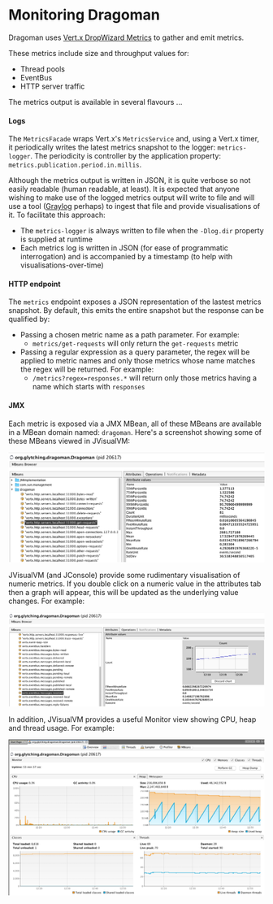 Monitoring Dragoman
======

Dragoman uses [Vert.x DropWizard Metrics](http://vertx.io/docs/vertx-dropwizard-metrics/java/) to gather and emit metrics. 

These metrics include size and throughput values for:

* Thread pools
* EventBus
* HTTP server traffic

The metrics output is available in several flavours ...

#### Logs
 
The `MetricsFacade` wraps Vert.x's `MetricsService` and, using a Vert.x timer, it periodically writes the latest metrics snapshot to the logger: `metrics-logger`. The periodicity is controller by the application property: `metrics.publication.period.in.millis`. 

Although the metrics output is written in JSON, it is quite verbose so not easily readable (human readable, at least). It is expected that anyone wishing to make use of the logged metrics output will write to file and will use a tool ([Graylog](https://www.graylog.org/) perhaps) to ingest that file and provide visualisations of it. To facilitate this approach: 

* The `metrics-logger` is always written to file when the `-Dlog.dir` property is supplied at runtime 
* Each metrics log is written in JSON (for ease of programmatic interrogation) and is accompanied by a timestamp (to help with visualisations-over-time)
  

#### HTTP endpoint

The `metrics` endpoint exposes a JSON representation of the lastest metrics snapshot. By default, this emits the entire snapshot but the response can be qualified by:

* Passing a chosen metric name as a path parameter. For example:
  * `metrics/get-requests` will only return the `get-requests` metric
* Passing a regular expression as a query parameter, the regex will be applied to metric names and only those metrics whose name matches the regex will be returned. For example:   
  * `/metrics?regex=responses.*` will return only those metrics having a name which starts with `responses`
    
#### JMX

Each metric is exposed via a JMX MBean, all of these MBeans are available in a MBean domain named: `dragoman`. Here's a screenshot showing some of these MBeans viewed in JVisualVM:

<img src="assets/images/jvisualvm-metrics.png" alt="JVisualVM Metrics Browser" class="screenshot"/>

JVisualVM (and JConsole) provide some rudimentary visualisation of numeric metrics. If you double click on a numeric value in the attributes tab then a graph will appear, this will be updated as the underlying value changes. For example:

<img src="assets/images/jvisualvm-metrics-chart.png" alt="JVisualVM Metrics Chart" class="screenshot"/>

In addition, JVisualVM provides a useful Monitor view showing CPU, heap and thread usage. For example:

<img src="assets/images/jvisualvm-monitor.png" alt="JVisualVM Monitor" class="screenshot"/>

